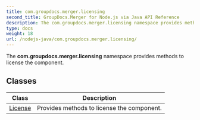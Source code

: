 ```yaml
---
title: com.groupdocs.merger.licensing
second_title: GroupDocs.Merger for Node.js via Java API Reference
description: The com.groupdocs.merger.licensing namespace provides methods to license the component.
type: docs
weight: 18
url: /nodejs-java/com.groupdocs.merger.licensing/
---
```


The **com.groupdocs.merger.licensing** namespace provides methods to license the component.


## Classes

| Class | Description |
| --- | --- |
| [License](../com.groupdocs.merger.licensing/license) | Provides methods to license the component. |
